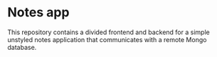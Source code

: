 # Notes app

This repository contains a divided frontend and backend for a simple unstyled notes application that communicates with a remote Mongo database.
